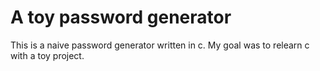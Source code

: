 # A toy password generator

This is a naive password generator written in c. My goal was to relearn c with a
toy project.
